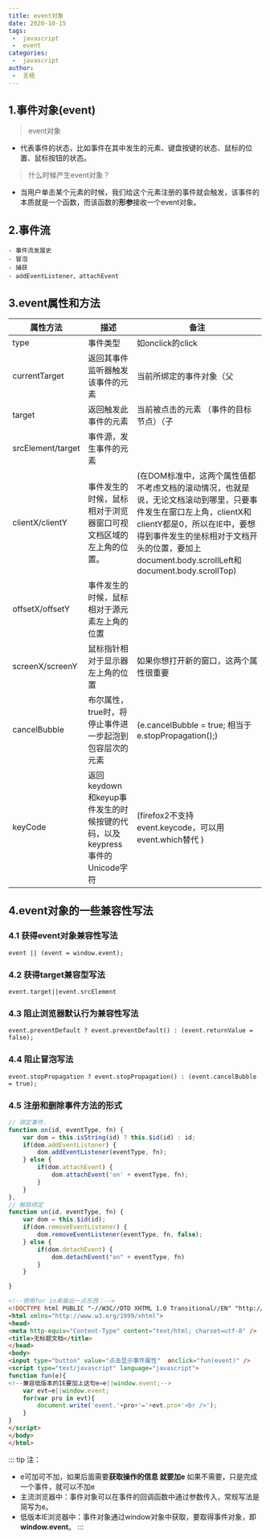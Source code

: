 ```yaml
---
title: event对象
date: 2020-10-15
tags:
 -  javascript
 -  event
categories:
 -  javascript
author:
 -  言梧
---
```

## 1.事件对象(event)

> event对象
- 代表事件的状态，比如事件在其中发生的元素、键盘按键的状态、鼠标的位置、鼠标按钮的状态。
> 什么时候产生event对象？
- 当用户单击某个元素的时候，我们给这个元素注册的事件就会触发，该事件的本质就是一个函数，而该函数的**形参**接收一个event对象。

## 2.事件流
```
- 事件流发展史
- 冒泡
- 捕获
- addEventListener、attachEvent
```

## 3.event属性和方法

属性方法 | 描述 | 备注
---|---|---
type | 事件类型 | 如onclick的click
currentTarget | 返回其事件监听器触发该事件的元素 | 当前所绑定的事件对象（父
target | 返回触发此事件的元素 | 当前被点击的元素 （事件的目标节点）（子
srcElement/target | 事件源，发生事件的元素
clientX/clientY | 事件发生的时候，鼠标相对于浏览器窗口可视文档区域的左上角的位置。 | (在DOM标准中，这两个属性值都不考虑文档的滚动情况，也就是说，无论文档滚动到哪里，只要事件发生在窗口左上角，clientX和clientY都是0，所以在IE中，要想得到事件发生的坐标相对于文档开头的位置，要加上document.body.scrollLeft和 document.body.scrollTop)
offsetX/offsetY | 事件发生的时候，鼠标相对于源元素左上角的位置
screenX/screenY | 鼠标指针相对于显示器左上角的位置 | 如果你想打开新的窗口，这两个属性很重要
cancelBubble | 布尔属性，true时，将停止事件进一步起泡到包容层次的元素 | (e.cancelBubble = true; 相当于 e.stopPropagation();)
keyCode | 返回keydown和keyup事件发生的时候按键的代码，以及keypress事件的Unicode字符 | (firefox2不支持 event.keycode，可以用 event.which替代 )

## 4.event对象的一些兼容性写法
### 4.1 获得**event对象**兼容性写法
```
event || (event = window.event);
```

### 4.2 获得**target**兼容型写法
```
event.target||event.srcElement
```

### 4.3 阻止浏览器**默认行为**兼容性写法
```
event.preventDefault ? event.preventDefault() : (event.returnValue = false);
```

### 4.4 阻止**冒泡**写法
```
event.stopPropagation ? event.stopPropagation() : (event.cancelBubble = true);
```

### 4.5 **注册和删除**事件方法的形式
```js
// 绑定事件.
function on(id, eventType, fn) {
    var dom = this.isString(id) ? this.$id(id) : id;
    if(dom.addEventListener) {
        dom.addEventListener(eventType, fn);
    } else {
        if(dom.attachEvent) {
            dom.attachEvent('on' + eventType, fn);
        }
    }
},
// 解除绑定
function un(id, eventType, fn) {
    var dom = this.$id(id);
    if(dom.removeEventListener) {
        dom.removeEventListener(eventType, fn, false);
    } else {
        if(dom.detachEvent) {
            dom.detachEvent("on" + eventType, fn)
        }
    }

}
```


```html
<!--使用for in来输出一点东西：-->
<!DOCTYPE html PUBLIC "-//W3C//DTD XHTML 1.0 Transitional//EN" "http://www.w3.org/TR/xhtml1/DTD/xhtml1-transitional.dtd">
<html xmlns="http://www.w3.org/1999/xhtml">
<head>
<meta http-equiv="Content-Type" content="text/html; charset=utf-8" />
<title>无标题文档</title>
</head>
<body>
<input type="button" value="点击显示事件属性"  οnclick="fun(event)" />
<script type="text/javascript" language="javascript">
function fun(e){
<!--兼容低版本的IE要加上这句e=e||window.event;-->
    var evt=e||window.event;
    for(var pro in evt){
        document.write('event.'+pro+'='+evt.pro+'<br />');
    }
}
</script>
</body>
</html>
```
::: tip 
注：
- e可加可不加，如果后面需要**获取操作的信息 就要加e** 如果不需要，只是完成一个事件，就可以不加e
- 主流浏览器中：事件对象可以在事件的回调函数中通过参数传入，常规写法是简写为e。
- 低版本IE浏览器中：事件对象通过window对象中获取，要取得事件对象，即**window.event**。
:::